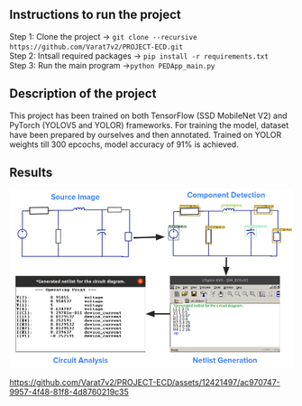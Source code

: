 ## Instructions to run the project
Step 1: Clone the project -> `git clone --recursive https://github.com/Varat7v2/PROJECT-ECD.git` \
Step 2: Intsall required packages -> `pip install -r requirements.txt` \
Step 3: Run the main program ->`python PEDApp_main.py`

## Description of the project
This project has been trained on both TensorFlow (SSD MobileNet V2) and PyTorch (YOLOV5 and YOLOR) frameworks. For training the model, dataset have been prepared by ourselves and then annotated. Trained on YOLOR weights till 300 epcochs, model accuracy of 91% is achieved.

## Results
![alt text](images/flowchart.png)

https://github.com/Varat7v2/PROJECT-ECD/assets/12421497/ac970747-9957-4f48-81f8-4d8760219c35

